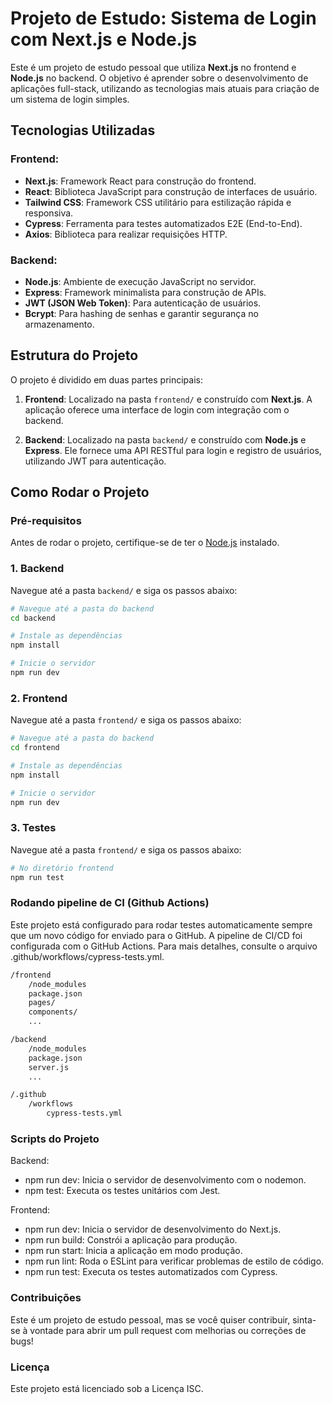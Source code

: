 # Projeto de Estudo: Sistema de Login com Next.js e Node.js

Este é um projeto de estudo pessoal que utiliza **Next.js** no frontend e **Node.js** no backend. O objetivo é aprender sobre o desenvolvimento de aplicações full-stack, utilizando as tecnologias mais atuais para criação de um sistema de login simples.

## Tecnologias Utilizadas

### Frontend:
- **Next.js**: Framework React para construção do frontend.
- **React**: Biblioteca JavaScript para construção de interfaces de usuário.
- **Tailwind CSS**: Framework CSS utilitário para estilização rápida e responsiva.
- **Cypress**: Ferramenta para testes automatizados E2E (End-to-End).
- **Axios**: Biblioteca para realizar requisições HTTP.

### Backend:
- **Node.js**: Ambiente de execução JavaScript no servidor.
- **Express**: Framework minimalista para construção de APIs.
- **JWT (JSON Web Token)**: Para autenticação de usuários.
- **Bcrypt**: Para hashing de senhas e garantir segurança no armazenamento.

## Estrutura do Projeto

O projeto é dividido em duas partes principais:

1. **Frontend**: Localizado na pasta `frontend/` e construído com **Next.js**. A aplicação oferece uma interface de login com integração com o backend.
   
2. **Backend**: Localizado na pasta `backend/` e construído com **Node.js** e **Express**. Ele fornece uma API RESTful para login e registro de usuários, utilizando JWT para autenticação.

## Como Rodar o Projeto

### Pré-requisitos
Antes de rodar o projeto, certifique-se de ter o [Node.js](https://nodejs.org/) instalado.

### 1. Backend
Navegue até a pasta `backend/` e siga os passos abaixo:

```bash
# Navegue até a pasta do backend
cd backend

# Instale as dependências
npm install

# Inicie o servidor
npm run dev
```

### 2. Frontend
Navegue até a pasta `frontend/` e siga os passos abaixo:

```bash
# Navegue até a pasta do backend
cd frontend

# Instale as dependências
npm install

# Inicie o servidor
npm run dev
```

### 3. Testes
Navegue até a pasta `frontend/` e siga os passos abaixo:

```bash
# No diretório frontend
npm run test

```

### Rodando pipeline de CI (Github Actions)
Este projeto está configurado para rodar testes automaticamente sempre que um novo código for enviado para o GitHub. A pipeline de CI/CD foi configurada com o GitHub Actions. Para mais detalhes, consulte o arquivo .github/workflows/cypress-tests.yml.

```bash
/frontend
    /node_modules
    package.json
    pages/
    components/
    ...

/backend
    /node_modules
    package.json
    server.js
    ...

/.github
    /workflows
        cypress-tests.yml
```
### Scripts do Projeto

Backend:
 - npm run dev: Inicia o servidor de desenvolvimento com o nodemon.
 - npm test: Executa os testes unitários com Jest.

Frontend:
 - npm run dev: Inicia o servidor de desenvolvimento do Next.js.
 - npm run build: Constrói a aplicação para produção.
 - npm run start: Inicia a aplicação em modo produção.
 - npm run lint: Roda o ESLint para verificar problemas de estilo de código.
 - npm run test: Executa os testes automatizados com Cypress.

### Contribuições
Este é um projeto de estudo pessoal, mas se você quiser contribuir, sinta-se à vontade para abrir um pull request com melhorias ou correções de bugs!

### Licença
Este projeto está licenciado sob a Licença ISC.